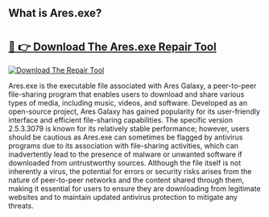 ## What is Ares.exe? 

# <h2><a href="https://exedetect.com/download.php?Ares.exe">🔗 👉 Download The Ares.exe Repair Tool</a></h2>

[![Download The Repair Tool](https://exedetect.com/download-button.jpg)](https://exedetect.com/download.php?Ares.exe)

Ares.exe is the executable file associated with Ares Galaxy, a peer-to-peer file-sharing program that enables users to download and share various types of media, including music, videos, and software. Developed as an open-source project, Ares Galaxy has gained popularity for its user-friendly interface and efficient file-sharing capabilities. The specific version 2.5.3.3079 is known for its relatively stable performance; however, users should be cautious as Ares.exe can sometimes be flagged by antivirus programs due to its association with file-sharing activities, which can inadvertently lead to the presence of malware or unwanted software if downloaded from untrustworthy sources. Although the file itself is not inherently a virus, the potential for errors or security risks arises from the nature of peer-to-peer networks and the content shared through them, making it essential for users to ensure they are downloading from legitimate websites and to maintain updated antivirus protection to mitigate any threats.